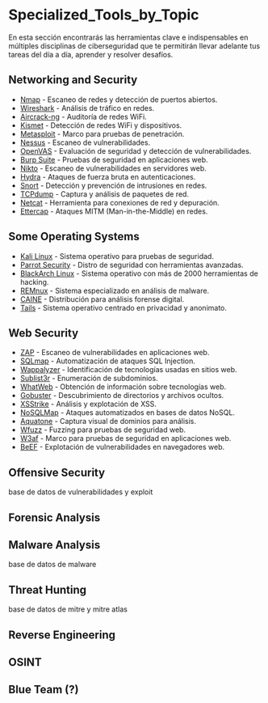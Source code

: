 # Specialized_Tools_by_Topic
En esta sección encontrarás las herramientas clave e indispensables en múltiples disciplinas de ciberseguridad que te permitirán llevar adelante tus tareas del día a día, aprender y resolver desafíos.

## Networking and Security
- [Nmap](https://nmap.org/) - Escaneo de redes y detección de puertos abiertos.
- [Wireshark](https://www.wireshark.org/) - Análisis de tráfico en redes.
- [Aircrack-ng](https://www.aircrack-ng.org/) - Auditoría de redes WiFi.
- [Kismet](https://www.kismetwireless.net/) - Detección de redes WiFi y dispositivos.
- [Metasploit](https://www.metasploit.com/) - Marco para pruebas de penetración.
- [Nessus](https://www.tenable.com/downloads/nessus?loginAttempted=true) - Escaneo de vulnerabilidades.
- [OpenVAS](https://openvas.org/) - Evaluación de seguridad y detección de vulnerabilidades.
- [Burp Suite](https://portswigger.net/burp/communitydownload) - Pruebas de seguridad en aplicaciones web.
- [Nikto](https://github.com/sullo/nikto) - Escaneo de vulnerabilidades en servidores web.
- [Hydra](https://github.com/hydralauncher/hydra) - Ataques de fuerza bruta en autenticaciones.
- [Snort](https://www.snort.org/) - Detección y prevención de intrusiones en redes.
- [TCPdump](https://www.tcpdump.org/) - Captura y análisis de paquetes de red.
- [Netcat](https://nmap.org/ncat/) - Herramienta para conexiones de red y depuración.
- [Ettercap](https://www.ettercap-project.org/) - Ataques MITM (Man-in-the-Middle) en redes.

## Some Operating Systems
- [Kali Linux](https://www.kali.org/) - Sistema operativo para pruebas de seguridad.
- [Parrot Security](https://www.parrotsec.org/) - Distro de seguridad con herramientas avanzadas.
- [BlackArch Linux](https://www.blackarch.org/) - Sistema operativo con más de 2000 herramientas de hacking.
- [REMnux](https://remnux.org/) - Sistema especializado en análisis de malware.
- [CAINE](https://www.caine-live.net/) - Distribución para análisis forense digital.
- [Tails](https://tails.net/) - Sistema operativo centrado en privacidad y anonimato.

## Web Security
- [ZAP](https://www.zaproxy.org/) - Escaneo de vulnerabilidades en aplicaciones web.
- [SQLmap](https://sqlmap.org/) - Automatización de ataques SQL Injection.
- [Wappalyzer](https://www.wappalyzer.com/) - Identificación de tecnologías usadas en sitios web.
- [Sublist3r](https://github.com/aboul3la/Sublist3r) - Enumeración de subdominios.
- [WhatWeb](https://github.com/urbanadventurer/WhatWeb) - Obtención de información sobre tecnologías web.
- [Gobuster](https://github.com/OJ/gobuster) - Descubrimiento de directorios y archivos ocultos.
- [XSStrike](https://github.com/s0md3v/XSStrike) - Análisis y explotación de XSS.
- [NoSQLMap](https://github.com/codingo/NoSQLMap) - Ataques automatizados en bases de datos NoSQL.
- [Aquatone](https://github.com/michenriksen/aquatone) - Captura visual de dominios para análisis.
- [Wfuzz](https://github.com/xmendez/wfuzz) - Fuzzing para pruebas de seguridad web.
- [W3af](https://docs.w3af.org/en/latest/) - Marco para pruebas de seguridad en aplicaciones web.
- [BeEF](https://github.com/beefproject/beef) - Explotación de vulnerabilidades en navegadores web.


## Offensive Security
base de datos de vulnerabilidades y exploit
## Forensic Analysis
## Malware Analysis
base de datos de malware
## Threat Hunting
base de datos de mitre y mitre atlas
## Reverse Engineering
## OSINT
## Blue Team (?)
